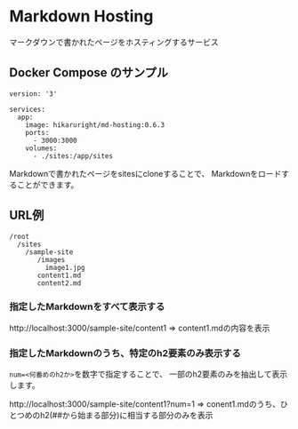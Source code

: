 # Markdown Hosting

マークダウンで書かれたページをホスティングするサービス

## Docker Compose のサンプル

```docker-compose
version: '3'

services:
  app:
    image: hikaruright/md-hosting:0.6.3
    ports:
      - 3000:3000
    volumes:
      - ./sites:/app/sites
```

Markdownで書かれたページをsitesにcloneすることで、
Markdownをロードすることができます。

## URL例

```shell
/root
  /sites
    /sample-site
       /images
         image1.jpg
       content1.md
       content2.md
```

### 指定したMarkdownをすべて表示する

http://localhost:3000/sample-site/content1
 => content1.mdの内容を表示

### 指定したMarkdownのうち、特定のh2要素のみ表示する

``num=<何番めのh2か>``を数字で指定することで、
一部のh2要素のみを抽出して表示します。

http://localhost:3000/sample-site/content1?num=1
 => conent1.mdのうち、ひとつめのh2(##から始まる部分)に相当する部分のみを表示
